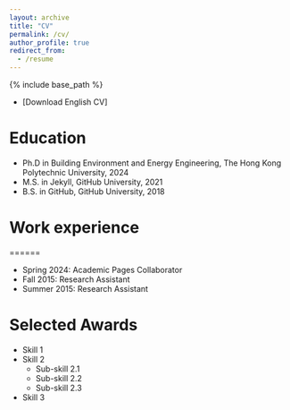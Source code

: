 ```yaml
---
layout: archive
title: "CV"
permalink: /cv/
author_profile: true
redirect_from:
  - /resume
---
```


{% include base_path %}

* [Download English CV]


Education
======
* Ph.D in Building Environment and Energy Engineering, The Hong Kong Polytechnic University, 2024
* M.S. in Jekyll, GitHub University, 2021
* B.S. in GitHub, GitHub University, 2018

# Work experience
======
* Spring 2024: Academic Pages Collaborator
* Fall 2015: Research Assistant
* Summer 2015: Research Assistant
  
Selected Awards
======
* Skill 1
* Skill 2
  * Sub-skill 2.1
  * Sub-skill 2.2
  * Sub-skill 2.3
* Skill 3

